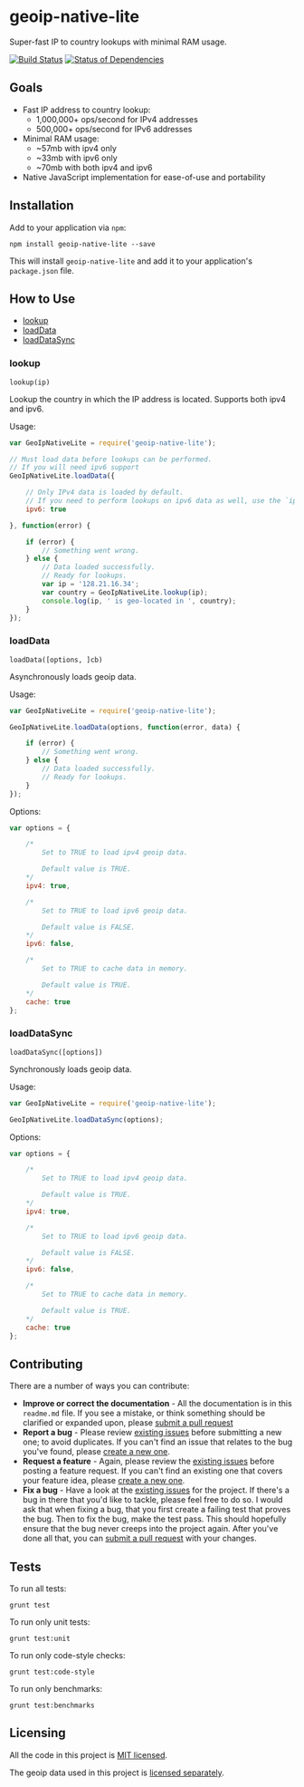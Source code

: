 # geoip-native-lite

Super-fast IP to country lookups with minimal RAM usage.

[![Build Status](https://travis-ci.org/chill117/geoip-native-lite.svg?branch=master)](https://travis-ci.org/chill117/geoip-native-lite) [![Status of Dependencies](https://david-dm.org/chill117/geoip-native-lite.svg)](https://david-dm.org/chill117/geoip-native-lite)


## Goals

* Fast IP address to country lookup:
  * 1,000,000+ ops/second for IPv4 addresses
  * 500,000+ ops/second for IPv6 addresses
* Minimal RAM usage:
  * ~57mb with ipv4 only
  * ~33mb with ipv6 only
  * ~70mb with both ipv4 and ipv6
* Native JavaScript implementation for ease-of-use and portability


## Installation

Add to your application via `npm`:
```
npm install geoip-native-lite --save
```
This will install `geoip-native-lite` and add it to your application's `package.json` file.


## How to Use

* [lookup](#lookup)
* [loadData](#loaddata)
* [loadDataSync](#loaddatasync)

### lookup

`lookup(ip)`

Lookup the country in which the IP address is located. Supports both ipv4 and ipv6.

Usage:
```js
var GeoIpNativeLite = require('geoip-native-lite');

// Must load data before lookups can be performed.
// If you will need ipv6 support
GeoIpNativeLite.loadData({

	// Only IPv4 data is loaded by default.
	// If you need to perform lookups on ipv6 data as well, use the `ipv6` option like this:
	ipv6: true

}, function(error) {

	if (error) {
		// Something went wrong.
	} else {
		// Data loaded successfully.
		// Ready for lookups.
		var ip = '128.21.16.34';
		var country = GeoIpNativeLite.lookup(ip);
		console.log(ip, ' is geo-located in ', country);
	}
});
```

### loadData

`loadData([options, ]cb)`

Asynchronously loads geoip data.

Usage:
```js
var GeoIpNativeLite = require('geoip-native-lite');

GeoIpNativeLite.loadData(options, function(error, data) {

	if (error) {
		// Something went wrong.
	} else {
		// Data loaded successfully.
		// Ready for lookups.
	}
});
```

Options:
```js
var options = {

	/*
		Set to TRUE to load ipv4 geoip data.

		Default value is TRUE.
	*/
	ipv4: true,

	/*
		Set to TRUE to load ipv6 geoip data.

		Default value is FALSE.
	*/
	ipv6: false,

	/*
		Set to TRUE to cache data in memory.

		Default value is TRUE.
	*/
	cache: true
};
```

### loadDataSync

`loadDataSync([options])`

Synchronously loads geoip data.

Usage:
```js
var GeoIpNativeLite = require('geoip-native-lite');

GeoIpNativeLite.loadDataSync(options);
```

Options:
```js
var options = {

	/*
		Set to TRUE to load ipv4 geoip data.

		Default value is TRUE.
	*/
	ipv4: true,

	/*
		Set to TRUE to load ipv6 geoip data.

		Default value is FALSE.
	*/
	ipv6: false,

	/*
		Set to TRUE to cache data in memory.

		Default value is TRUE.
	*/
	cache: true
};
```


## Contributing

There are a number of ways you can contribute:

* **Improve or correct the documentation** - All the documentation is in this `readme.md` file. If you see a mistake, or think something should be clarified or expanded upon, please [submit a pull request](https://github.com/chill117/geoip-native-lite/pulls/new)
* **Report a bug** - Please review [existing issues](https://github.com/chill117/geoip-native-lite/issues) before submitting a new one; to avoid duplicates. If you can't find an issue that relates to the bug you've found, please [create a new one](https://github.com/chill117/geoip-native-lite/issues).
* **Request a feature** - Again, please review the [existing issues](https://github.com/chill117/geoip-native-lite/issues) before posting a feature request. If you can't find an existing one that covers your feature idea, please [create a new one](https://github.com/chill117/geoip-native-lite/issues).
* **Fix a bug** - Have a look at the [existing issues](https://github.com/chill117/geoip-native-lite/issues) for the project. If there's a bug in there that you'd like to tackle, please feel free to do so. I would ask that when fixing a bug, that you first create a failing test that proves the bug. Then to fix the bug, make the test pass. This should hopefully ensure that the bug never creeps into the project again. After you've done all that, you can [submit a pull request](https://github.com/chill117/geoip-native-lite/pulls/new) with your changes.


## Tests

To run all tests:
```
grunt test
```

To run only unit tests:
```
grunt test:unit
```

To run only code-style checks:
```
grunt test:code-style
```

To run only benchmarks:
```
grunt test:benchmarks
```


## Licensing

All the code in this project is [MIT licensed](https://github.com/chill117/geoip-native-lite/blob/master/LICENSE).

The geoip data used in this project is [licensed separately](https://github.com/chill117/geoip-native-lite/blob/master/data/LICENSE.txt).
